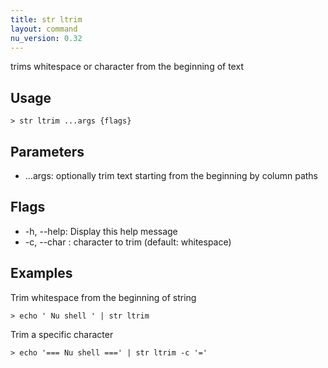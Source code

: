 ```yaml
---
title: str ltrim
layout: command
nu_version: 0.32
---
```


trims whitespace or character from the beginning of text

## Usage

```shell
> str ltrim ...args {flags}
```

## Parameters

- ...args: optionally trim text starting from the beginning by column paths

## Flags

- -h, --help: Display this help message
- -c, --char <string>: character to trim (default: whitespace)

## Examples

Trim whitespace from the beginning of string

```shell
> echo ' Nu shell ' | str ltrim
```

Trim a specific character

```shell
> echo '=== Nu shell ===' | str ltrim -c '='
```
